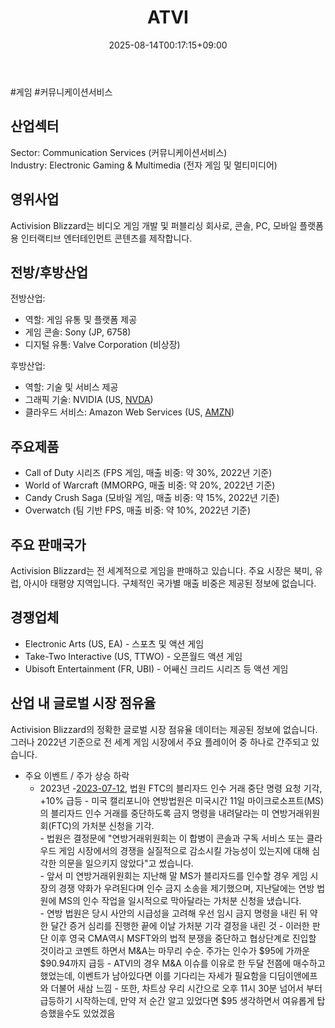 ﻿---
title: "ATVI"
date: 2025-08-14T00:17:15+09:00
lastmod: 2025-08-14T00:17:15+09:00
type: docs
sidebar:
  open: true
weight: 94
---
<div style="display:none">
  <meta property="article:published_time" content="2025-08-13T15:17:15Z" />
  <meta property="article:modified_time" content="2025-08-13T15:17:15Z" />
</div>
#게임 #커뮤니케이션서비스

## 산업섹터

Sector: Communication Services (커뮤니케이션서비스)  
Industry: Electronic Gaming & Multimedia (전자 게임 및 멀티미디어)

## 영위사업

Activision Blizzard는 비디오 게임 개발 및 퍼블리싱 회사로, 콘솔, PC, 모바일 플랫폼용 인터랙티브 엔터테인먼트 콘텐츠를 제작합니다.

## 전방/후방산업

전방산업:

- 역할: 게임 유통 및 플랫폼 제공
- 게임 콘솔: Sony (JP, 6758)
- 디지털 유통: Valve Corporation (비상장)

후방산업:

- 역할: 기술 및 서비스 제공
- 그래픽 기술: NVIDIA (US, [NVDA](/company-analysis/nvda/))
- 클라우드 서비스: Amazon Web Services (US, [AMZN](/company-analysis/amzn/))

## 주요제품

- Call of Duty 시리즈 (FPS 게임, 매출 비중: 약 30%, 2022년 기준)
- World of Warcraft (MMORPG, 매출 비중: 약 20%, 2022년 기준)
- Candy Crush Saga (모바일 게임, 매출 비중: 약 15%, 2022년 기준)
- Overwatch (팀 기반 FPS, 매출 비중: 약 10%, 2022년 기준)

## 주요 판매국가

Activision Blizzard는 전 세계적으로 게임을 판매하고 있습니다. 주요 시장은 북미, 유럽, 아시아 태평양 지역입니다. 구체적인 국가별 매출 비중은 제공된 정보에 없습니다.

## 경쟁업체

- Electronic Arts (US, EA) - 스포츠 및 액션 게임
- Take-Two Interactive (US, TTWO) - 오픈월드 액션 게임
- Ubisoft Entertainment (FR, UBI) - 어쌔신 크리드 시리즈 등 액션 게임

## 산업 내 글로벌 시장 점유율

Activision Blizzard의 정확한 글로벌 시장 점유율 데이터는 제공된 정보에 없습니다. 그러나 2022년 기준으로 전 세계 게임 시장에서 주요 플레이어 중 하나로 간주되고 있습니다.

- 주요 이벤트  /  주가 상승 하락
	- 2023년
		-[2023-07-12](/daily-summary/2023-07-12/), 법원 FTC의 블리자드 인수 거래 중단 명령 요청 기각, +10% 급등
			- 미국 캘리포니아 연방법원은 미국시간 11일 마이크로소프트(MS)의 블리자드 인수 거래를 중단하도록 금지 명령을 내려달라는 미 연방거래위원회(FTC)의 가처분 신청을 기각.  
			- 법원은 결정문에 "연방거래위원회는 이 합병이 콘솔과 구독 서비스 또는 클라우드 게임 시장에서의 경쟁을 실질적으로 감소시킬 가능성이 있는지에 대해 심각한 의문을 일으키지 않았다"고 썼습니다.  
			- 앞서 미 연방거래위원회는 지난해 말 MS가 블리자드를 인수할 경우 게임 시장의 경쟁 약화가 우려된다며 인수 금지 소송을 제기했으며, 지난달에는 연방 법원에 MS의 인수 작업을 일시적으로 막아달라는 가처분 신청을 냈습니다.  
			- 연방 법원은 당시 사안의 시급성을 고려해 우선 임시 금지 명령을 내린 뒤 약 한 달간 증거 심리를 진행한 끝에 이날 가처분 기각 결정을 내린 것
			- 이러한 판단 이후 영국 CMA역시 MSFT와의 법적 분쟁을 중단하고 협상단계로 진입할 것이라고 코멘트 하면서 M&A는 마무리 수순. 주가는 인수가 $95에 가까운 $90.94까지 급등
				- ATVI의 경우 M&A 이슈를 이유로 한 두달 전쯤에 매수하고 했었는데, 이벤트가 남아있다면 이를 기다리는 자세가 필요함을 디딤이앤에프와 더불어 새삼 느낌
				- 또한, 차트상 우리 시간으로 오후 11시 30분 넘어서 부터 급등하기 시작하는데, 만약 저 순간 알고 있었다면 $95 생각하면서 여유롭게 탑승했을수도 있었겠음
